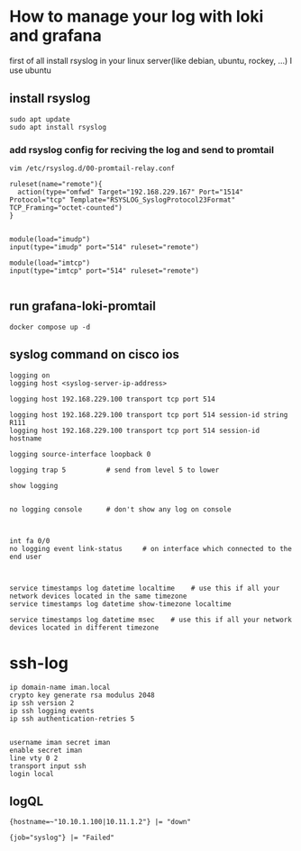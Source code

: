 # How to manage your log with loki and grafana 

first of all install rsyslog in your linux server(like debian, ubuntu, rockey, ...)
I use ubuntu

## install rsyslog
```
sudo apt update
sudo apt install rsyslog
```


### add rsyslog config for reciving the log and send to promtail 

```
vim /etc/rsyslog.d/00-promtail-relay.conf

ruleset(name="remote"){
  action(type="omfwd" Target="192.168.229.167" Port="1514" Protocol="tcp" Template="RSYSLOG_SyslogProtocol23Format" TCP_Framing="octet-counted")
}


module(load="imudp")
input(type="imudp" port="514" ruleset="remote")

module(load="imtcp")
input(type="imtcp" port="514" ruleset="remote")


```



## run grafana-loki-promtail


```
docker compose up -d

```



## syslog command on cisco ios

```
logging on
logging host <syslog-server-ip-address>

logging host 192.168.229.100 transport tcp port 514

logging host 192.168.229.100 transport tcp port 514 session-id string R111
logging host 192.168.229.100 transport tcp port 514 session-id hostname

logging source-interface loopback 0

logging trap 5          # send from level 5 to lower

show logging


no logging console      # don't show any log on console



int fa 0/0
no logging event link-status     # on interface which connected to the end user



service timestamps log datetime localtime    # use this if all your network devices located in the same timezone
service timestamps log datetime show-timezone localtime

service timestamps log datetime msec    # use this if all your network devices located in different timezone
```

# ssh-log

```
ip domain-name iman.local
crypto key generate rsa modulus 2048
ip ssh version 2
ip ssh logging events
ip ssh authentication-retries 5


username iman secret iman
enable secret iman
line vty 0 2
transport input ssh
login local

```




## logQL
```
{hostname=~"10.10.1.100|10.11.1.2"} |= "down"

{job="syslog"} |= "Failed" 

```